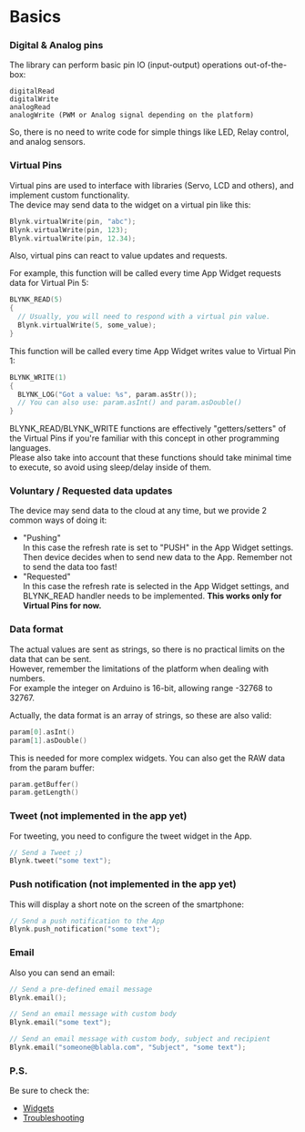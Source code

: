 # Basics

### Digital & Analog pins

The library can perform basic pin IO (input-output) operations out-of-the-box:

    digitalRead
    digitalWrite
    analogRead
    analogWrite (PWM or Analog signal depending on the platform)

So, there is no need to write code for simple things like LED, Relay control, and analog sensors.

### Virtual Pins

Virtual pins are used to interface with libraries (Servo, LCD and others), and implement custom functionality.  
The device may send data to the widget on a virtual pin like this:

```cpp
Blynk.virtualWrite(pin, "abc");
Blynk.virtualWrite(pin, 123);
Blynk.virtualWrite(pin, 12.34);
```

Also, virtual pins can react to value updates and requests.

For example, this function will be called every time App Widget requests data for Virtual Pin 5:
```cpp
BLYNK_READ(5)
{
  // Usually, you will need to respond with a virtual pin value.
  Blynk.virtualWrite(5, some_value);
}
```

This function will be called every time App Widget writes value to Virtual Pin 1:
```cpp
BLYNK_WRITE(1)
{
  BLYNK_LOG("Got a value: %s", param.asStr());
  // You can also use: param.asInt() and param.asDouble()
}
```

BLYNK_READ/BLYNK_WRITE functions are effectively "getters/setters" of the Virtual Pins if you're familiar with this concept in other programming languages.  
Please also take into account that these functions should take minimal time to execute, so avoid using sleep/delay inside of them.

### Voluntary / Requested data updates

The device may send data to the cloud at any time, but we provide 2 common ways of doing it:
* "Pushing"  
  In this case the refresh rate is set to "PUSH" in the App Widget settings. Then device decides when to send new data to the App. Remember not to send the data too fast!
* "Requested"  
  In this case the refresh rate is selected in the App Widget settings, and BLYNK_READ handler needs to be implemented. **This works only for Virtual Pins for now.**

### Data format

The actual values are sent as strings, so there is no practical limits on the data that can be sent.  
However, remember the limitations of the platform when dealing with numbers.  
For example the integer on Arduino is 16-bit, allowing range -32768 to 32767.

Actually, the data format is an array of strings, so these are also valid:

```cpp
param[0].asInt()
param[1].asDouble()
```

This is needed for more complex widgets.
You can also get the RAW data from the param buffer:

```cpp
param.getBuffer()
param.getLength()
```

### Tweet (not implemented in the app yet)

For tweeting, you need to configure the tweet widget in the App.

```cpp
// Send a Tweet ;)
Blynk.tweet("some text");
```

### Push notification (not implemented in the app yet)

This will display a short note on the screen of the smartphone:

```cpp
// Send a push notification to the App
Blynk.push_notification("some text");
```

### Email

Also you can send an email:

```cpp
// Send a pre-defined email message
Blynk.email();

// Send an email message with custom body
Blynk.email("some text");

// Send an email message with custom body, subject and recipient
Blynk.email("someone@blabla.com", "Subject", "some text");
```

### P.S.

Be sure to check the:
* [Widgets](./Widgets.md)
* [Troubleshooting](./Troubleshooting.md)
